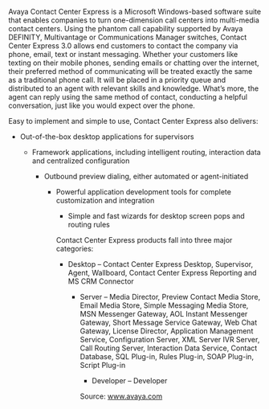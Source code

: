
Avaya Contact Center Express is a Microsoft Windows-based software suite that enables companies to turn one-dimension call centers into multi-media contact centers. Using the phantom call capability supported by Avaya DEFINITY, Multivantage or Communications Manager switches, Contact Center Express 3.0 allows end customers to contact the company via phone, email, text or instant messaging. Whether your customers like texting on their mobile phones, sending emails or chatting over the internet, their preferred method of communicating will be treated exactly the same as a traditional phone call. It will be placed in a priority queue and distributed to an agent with relevant skills and knowledge. What’s more, the agent can reply using the same method of contact, conducting a helpful conversation, just like you would expect over the phone.

Easy to implement and simple to use, Contact Center Express also delivers:

</p> 

  * <div>
      Out-of-the-box desktop applications for supervisors
    </div>
    
    </li> 
    
    
    
      * <div>
          Framework applications, including intelligent routing, interaction data and centralized configuration
        </div>
        
        </li> 
        
        
        
          * <div>
              Outbound preview dialing, either automated or agent-initiated
            </div>
            
            </li> 
            
            
            
              * <div>
                  Powerful application development tools for complete customization and integration
                </div>
                
                </li> 
                
                
                
                  * <div>
                      Simple and fast wizards for desktop screen pops and routing rules
                    </div>
                    
                    </li> 
                    
                    </ul> 
                    
                    Contact Center Express products fall into three major categories:
                    
                    </p> 
                    
                      * <div>
                          Desktop &#8211; Contact Center Express Desktop, Supervisor, Agent, Wallboard, Contact Center Express Reporting and MS CRM Connector
                        </div>
                        
                        </li> 
                        
                        
                        
                          * <div>
                              Server &#8211; Media Director, Preview Contact Media Store, Email Media Store, Simple Messaging Media Store, MSN Messenger Gateway, AOL Instant Messenger Gateway, Short Message Service Gateway, Web Chat Gateway, License Director, Application Management Service, Configuration Server, XML Server IVR Server, Call Routing Server, Interaction Data Service, Contact Database, SQL Plug-in, Rules Plug-in, SOAP Plug-in, Script Plug-in
                            </div>
                            
                            </li> 
                            
                            
                            
                              * <div>
                                  Developer &#8211; Developer
                                </div>
                                
                                </li> 
                                
                                </ul> 
                                
                                Source: www.avaya.com